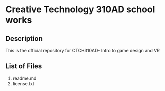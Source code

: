 # Creative Technology 310AD school works

## Description

This is the official repository for CTCH310AD- Intro to game design and VR


## List of Files

1. readme.md
2. license.txt
